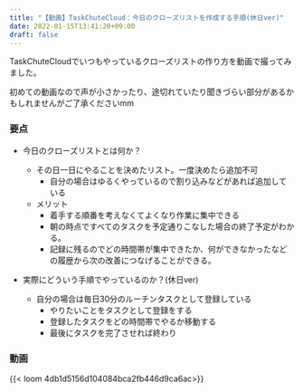 ```yaml
---
title: "【動画】TaskChuteCloud：今日のクローズリストを作成する手順(休日ver)"
date: 2022-01-15T13:41:20+09:00
draft: false
---
```


TaskChuteCloudでいつもやっているクローズリストの作り方を動画で撮ってみました。

初めての動画なので声が小さかったり、途切れていたり聞きづらい部分があるかもしれませんがご了承くださいmm

### 要点

- 今日のクローズリストとは何か？
  - その日一日にやることを決めたリスト。一度決めたら追加不可
    - 自分の場合はゆるくやっているので割り込みなどがあれば追加している
  - メリット
    - 着手する順番を考えなくてよくなり作業に集中できる
    - 朝の時点ですべてのタスクを予定通りこなした場合の終了予定がわかる。
    - 記録に残るのでどの時間帯が集中できたか、何ができなかったなどの履歴から次の改善につなげることができる。

- 実際にどういう手順でやっているのか？(休日ver)
  - 自分の場合は毎日30分のルーチンタスクとして登録している
	- やりたいことをタスクとして登録をする
	- 登録したタスクをどの時間帯でやるか移動する
	- 最後にタスクを完了させれば終わり

### 動画

{{< loom 4db1d5156d104084bca2fb446d9ca6ac>}}
